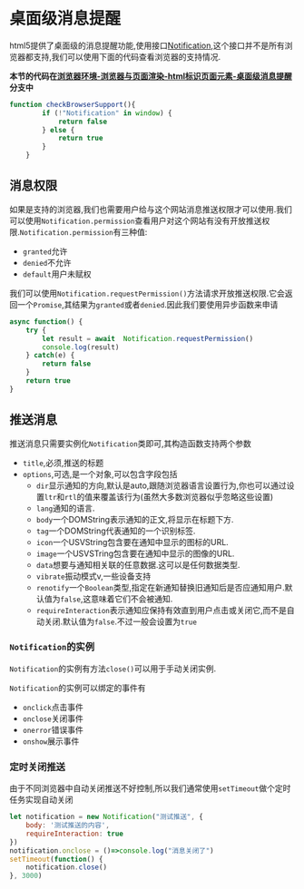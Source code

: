 # 桌面级消息提醒

html5提供了桌面级的消息提醒功能,使用接口[Notification](https://developer.mozilla.org/zh-CN/docs/Web/API/notification/Notification),这个接口并不是所有浏览器都支持,我们可以使用下面的代码查看浏览器的支持情况.


**本节的代码在[浏览器环境-浏览器与页面渲染-html标识页面元素-桌面级消息提醒](https://github.com/hsz1273327/TutorialForFront-EndWeb/tree/%E6%B5%8F%E8%A7%88%E5%99%A8%E7%8E%AF%E5%A2%83-%E6%B5%8F%E8%A7%88%E5%99%A8%E4%B8%8E%E9%A1%B5%E9%9D%A2%E6%B8%B2%E6%9F%93-html%E6%A0%87%E8%AF%86%E9%A1%B5%E9%9D%A2%E5%85%83%E7%B4%A0-%E6%A1%8C%E9%9D%A2%E7%BA%A7%E6%B6%88%E6%81%AF%E6%8F%90%E9%86%92)分支中**


```js
function checkBrowserSupport(){
        if (!"Notification" in window) {
            return false
        } else {
            return true
        }
    }
```

## 消息权限

如果是支持的浏览器,我们也需要用户给与这个网站消息推送权限才可以使用.我们可以使用`Notification.permission`查看用户对这个网站有没有开放推送权限.`Notification.permission`有三种值:

+ `granted`允许
+ `denied`不允许
+ `default`用户未赋权

我们可以使用`Notification.requestPermission()`方法请求开放推送权限.它会返回一个`Promise`,其结果为`granted`或者`denied`.因此我们要使用异步函数来申请

```js
async function() {
    try {
        let result = await  Notification.requestPermission()
        console.log(result)
    } catch(e) {
        return false
    }
    return true
}
```

## 推送消息

推送消息只需要实例化`Notification`类即可,其构造函数支持两个参数

+ `title`,必须,推送的标题
+ `options`,可选,是一个对象,可以包含字段包括
  + `dir`显示通知的方向,默认是auto,跟随浏览器语言设置行为,你也可以通过设置`ltr`和`rtl`的值来覆盖该行为(虽然大多数浏览器似乎忽略这些设置)
  + `lang`通知的语言.
  + `body`一个DOMString表示通知的正文,将显示在标题下方.
  + `tag`一个DOMString代表通知的一个识别标签.
  + `icon`一个USVString包含要在通知中显示的图标的URL.
  + `image`一个USVSTring包含要在通知中显示的图像的URL.
  + `data`想要与通知相关联的任意数据.这可以是任何数据类型.
  + `vibrate`振动模式v,一些设备支持
  + `renotify`一个`Boolean`类型,指定在新通知替换旧通知后是否应通知用户.默认值为`false`,这意味着它们不会被通知.
  + `requireInteraction`表示通知应保持有效直到用户点击或关闭它,而不是自动关闭.默认值为`false`.不过一般会设置为`true`

### `Notification`的实例

`Notification`的实例有方法`close()`可以用于手动关闭实例.

`Notification`的实例可以绑定的事件有
+ `onclick`点击事件
+ `onclose`关闭事件
+ `onerror`错误事件
+ `onshow`展示事件

### 定时关闭推送

由于不同浏览器中自动关闭推送不好控制,所以我们通常使用`setTimeout`做个定时任务实现自动关闭

```js
let notification = new Notification("测试推送", {
    body: '测试推送的内容',
    requireInteraction: true
})
notification.onclose = ()=>console.log("消息关闭了")
setTimeout(function() {
    notification.close()
}, 3000)
```